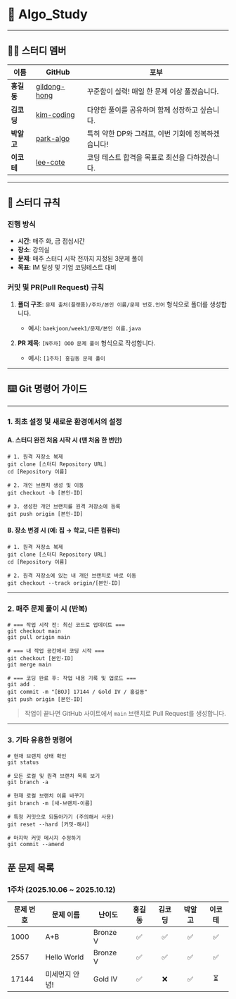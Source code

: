 
# 🚀 Algo_Study
---

## 👨‍💻 스터디 멤버

| 이름     | GitHub                               | 포부                                                               |
| -------- | ------------------------------------ | ------------------------------------------------------------------ |
| **홍길동** | [gildong-hong](https://github.com/)  | 꾸준함이 실력! 매일 한 문제 이상 풀겠습니다.                       |
| **김코딩** | [kim-coding](https://github.com/)    | 다양한 풀이를 공유하며 함께 성장하고 싶습니다.                     |
| **박알고** | [park-algo](https://github.com/)     | 특히 약한 DP와 그래프, 이번 기회에 정복하겠습니다!                 |
| **이코테** | [lee-cote](https://github.com/)      | 코딩 테스트 합격을 목표로 최선을 다하겠습니다.                     |

---

## 📜 스터디 규칙

### **진행 방식**
- **시간**: 매주 화, 금 점심시간
- **장소**: 강의실
- **문제**: 매주 스터디 시작 전까지 지정된 3문제 풀이
- **목표**: IM 달성 및 기업 코딩테스트 대비

### **커밋 및 PR(Pull Request) 규칙**
1.  **폴더 구조**: `문제 출처(플랫폼)/주차/본인 이름/문제 번호.언어` 형식으로 폴더를 생성합니다.
    - 예시: `baekjoon/week1/문제/본인 이름.java`

2.  **PR 제목**: `[N주차] OOO 문제 풀이` 형식으로 작성합니다.
    - 예시: `[1주차] 홍길동 문제 풀이`
---

## ⌨️ Git 명령어 가이드
---

### 1. 최초 설정 및 새로운 환경에서의 설정

#### A. 스터디 완전 처음 시작 시 (맨 처음 한 번만)

```
# 1. 원격 저장소 복제
git clone [스터디 Repository URL]
cd [Repository 이름]

# 2. 개인 브랜치 생성 및 이동
git checkout -b [본인-ID]

# 3. 생성한 개인 브랜치를 원격 저장소에 등록
git push origin [본인-ID]
```

#### B. 장소 변경 시 (예: 집 → 학교, 다른 컴퓨터)

```
# 1. 원격 저장소 복제
git clone [스터디 Repository URL]
cd [Repository 이름]

# 2. 원격 저장소에 있는 내 개인 브랜치로 바로 이동
git checkout --track origin/[본인-ID]
```

---

### 2. 매주 문제 풀이 시 (반복)

```
# === 작업 시작 전: 최신 코드로 업데이트 ===
git checkout main
git pull origin main

# === 내 작업 공간에서 코딩 시작 ===
git checkout [본인-ID]
git merge main

# === 코딩 완료 후: 작업 내용 기록 및 업로드 ===
git add .
git commit -m "[BOJ] 17144 / Gold IV / 홍길동"
git push origin [본인-ID]
```
> 작업이 끝나면 GitHub 사이트에서 `main` 브랜치로 Pull Request를 생성합니다.

---

### 3. 기타 유용한 명령어

```
# 현재 브랜치 상태 확인
git status

# 모든 로컬 및 원격 브랜치 목록 보기
git branch -a

# 현재 로컬 브랜치 이름 바꾸기
git branch -m [새-브랜치-이름]

# 특정 커밋으로 되돌아가기 (주의해서 사용)
git reset --hard [커밋-해시]

# 마지막 커밋 메시지 수정하기
git commit --amend
```

## 푼 문제 목록

### **1주차 (2025.10.06 ~ 2025.10.12)**

| 문제 번호 | 문제 이름       | 난이도  | 홍길동 | 김코딩 | 박알고 | 이코테 |
| --------- | --------------- | ------- | :----: | :----: | :----: | :----: |
| 1000      | A+B             | Bronze V|   ✅   |   ✅   |   ✅   |   ✅   |
| 2557      | Hello World     | Bronze V|   ✅   |   ✅   |   ✅   |   ✅   |
| 17144     | 미세먼지 안녕!  | Gold IV |   ✅   |   ❌   |   ✅   |   ⏳   |
